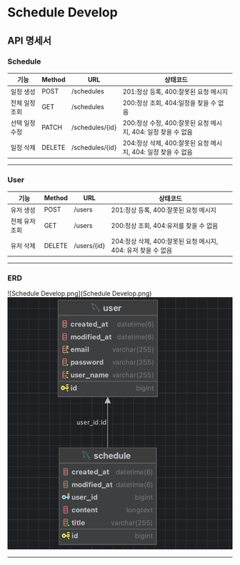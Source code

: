 # Schedule Develop

## API 명세서

### Schedule
| 기능       | Method | URL              | 상태코드                                       |
|----------|--------|-----------------|--------------------------------------------|
| 일정 생성    | POST   | /schedules       | 201:정상 등록, 400:잘못된 요청 메시지                  |
| 전체 일정 조회 | GET    | /schedules      | 200:정상 조회, 404:일정을 찾을 수 없음                 |
| 선택 일정 수정 | PATCH  | /schedules/{id} | 200:정상 수정, 400:잘못된 요청 메시지, 404: 일정 찾을 수 없음 |
| 일정 삭제    | DELETE | /schedules/{id}  | 204:정상 삭제, 400:잘못된 요청 메시지, 404: 일정 찾을 수 없음 |

***
### User
| 기능       | Method | URL         | 상태코드                                       |
|----------|-------|-------------|--------------------------------------------|
| 유저 생성    | POST | /users      | 201:정상 등록, 400:잘못된 요청 메시지                  |
| 전체 유저 조회 | GET   | /users      | 200:정상 조회, 404:유저를 찾을 수 없음                 |
| 유저 삭제    | DELETE | /users/{id} | 204:정상 삭제, 400:잘못된 요청 메시지, 404: 유저 찾을 수 없음 |

***
### ERD
![Schedule Develop.png](Schedule Develop.png)
![DB.ERD.png](DB.ERD.png)
***